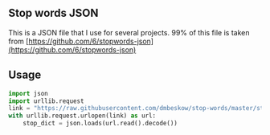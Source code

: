 ## Stop words JSON

This is a JSON file that I use for several projects.  99% of this file is taken from [https://github.com/6/stopwords-json](https://github.com/6/stopwords-json)

## Usage

```python
import json
import urllib.request
link = "https://raw.githubusercontent.com/dmbeskow/stop-words/master/stopwords-all.json"
with urllib.request.urlopen(link) as url:
    stop_dict = json.loads(url.read().decode())
```
